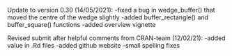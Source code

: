 Update to version 0.30 (14/05/2021):
-fixed a bug in wedge_buffer() that moved the centre of the wedge slightly
-added buffer_rectangle() and buffer_square() functions
-added overview vignette

Revised submit after helpful comments from CRAN-team (12/02/21):
-added value in .Rd files
-added github website
-small spelling fixes
